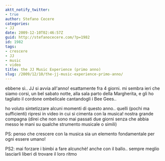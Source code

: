 ```yaml
---
aktt_notify_twitter:
- true
author: Stefano Cecere
categories:
- JJ
date: 2009-12-10T02:46:57Z
guid: http://stefanocecere.com/?p=1982
id: 1982
tags:
- crescere
- JJ
- music
- video
title: the JJ Music Experience (primo anno)
slug: /2009/12/10/the-jj-music-experience-primo-anno/
---
```


ebbene sì.. JJ si avvia all'anno! esattamente fra 4 giorni. mi sembra ieri che siamo corsi, un bel sabato notte, alla sala parto della Margherita, e gli ho tagliato il cordone ombelicale cantandogli i Bee Gees..

ho voluto sintetizzare alcuni momenti di questo anno.. quelli (pochi ma sufficienti) ripresi in video in cui si cimenta con la musica! nostra grande compagna (direi che non sono mai passati due giorni senza che abbia messo le mani su qualche strumento musicale o simili)

PS: penso che crescere con la musica sia un elemento fondamentale per ogni essere umano!

PS2: mai forzare i bimbi a fare alcunchè! anche con il ballo.. sempre meglio lasciarli liberi di trovare il loro ritmo